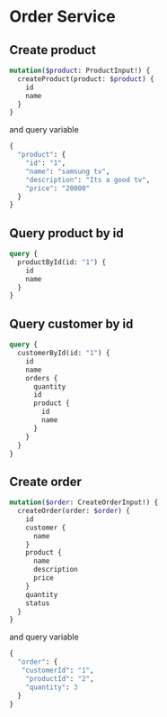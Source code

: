# Order Service

## Create product

```graphql
mutation($product: ProductInput!) {
  createProduct(product: $product) {
    id
    name
  }
}
```

and query variable

```graphql
{
  "product": {
    "id": "1",
    "name": "samsung tv",
    "description": "Its a good tv",
    "price": "20000"
  }
}
```

## Query product by id

```graphql
query {
  productById(id: "1") {
    id
    name
  }
}
```

## Query customer by id

```graphql
query {
  customerById(id: "1") {
    id
    name
    orders {
      quantity
      id
      product {
        id
        name
      }
    }
  }
}
```

## Create order

```graphql
mutation($order: CreateOrderInput!) {
  createOrder(order: $order) {
    id
    customer {
      name
    }
    product {
      name
      description
      price
    }
    quantity
    status
  }
}
```

and query variable

```graphql
{
  "order": {
   "customerId": "1",
    "productId": "2",
    "quantity": 3
  }
}
```

